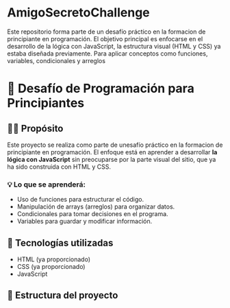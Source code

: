 # AmigoSecretoChallenge
Este repositorio forma parte de un desafío práctico en la formacion de principiante en programación. El objetivo principal es enfocarse en el desarrollo de la lógica con JavaScript, la estructura visual (HTML y CSS) ya estaba diseñada previamente. Para aplicar conceptos como funciones, variables, condicionales y arreglos

# 🚀 Desafío de Programación para Principiantes

## 👨‍💻 Propósito

Este proyecto se realiza como parte de unesafío práctico en la formacion de principiante en programación. El enfoque está en aprender a desarrollar **la lógica con JavaScript** sin preocuparse por la parte visual del sitio, que ya ha sido construida con HTML y CSS.

### 💡 Lo que se aprenderá:

- Uso de funciones para estructurar el código.
- Manipulación de arrays (arreglos) para organizar datos.
- Condicionales para tomar decisiones en el programa.
- Variables para guardar y modificar información.

## 🧰 Tecnologías utilizadas

- HTML (ya proporcionado)
- CSS (ya proporcionado)
- JavaScript

## 📁 Estructura del proyecto

